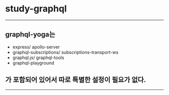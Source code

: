 # study-graphql

---

## graphql-yoga는

- express/ apollo-server
- graphql-subscriptions/ subscriptions-transport-ws
- graphql.js/ graphql-tools
- graphql-playground

## 가 포함되어 있어서 따로 특별한 설정이 필요가 없다.

---
